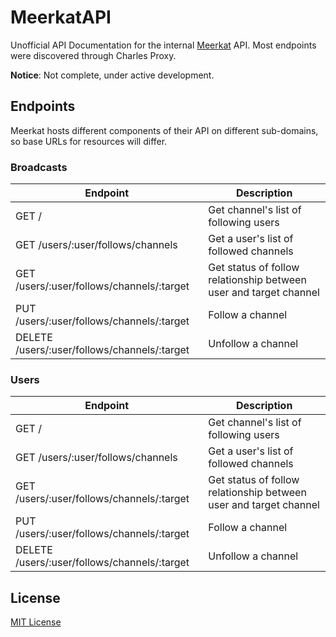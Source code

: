 # MeerkatAPI

Unofficial API Documentation for the internal [Meerkat](http://meerkatapp.co) API. Most endpoints were discovered through Charles Proxy.

**Notice**: Not complete, under active development.

## Endpoints

Meerkat hosts different components of their API on different sub-domains, so base URLs for resources will differ. 

### Broadcasts

| Endpoint | Description |
| ---- | --------------- |
| GET / | Get channel's list of following users |
| GET /users/:user/follows/channels | Get a user's list of followed channels |
| GET /users/:user/follows/channels/:target | Get status of follow relationship between user and target channel |
| PUT /users/:user/follows/channels/:target | Follow a channel |
| DELETE /users/:user/follows/channels/:target | Unfollow a channel |

### Users

| Endpoint | Description |
| ---- | --------------- |
| GET / | Get channel's list of following users |
| GET /users/:user/follows/channels | Get a user's list of followed channels |
| GET /users/:user/follows/channels/:target | Get status of follow relationship between user and target channel |
| PUT /users/:user/follows/channels/:target | Follow a channel |
| DELETE /users/:user/follows/channels/:target | Unfollow a channel |

## License
[MIT License](LICENSE)
